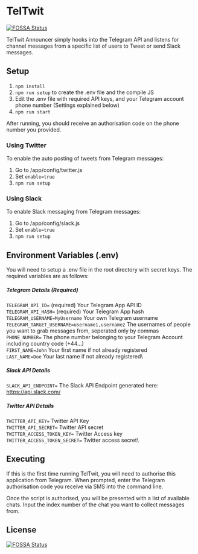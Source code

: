 # TelTwit
[![FOSSA Status](https://app.fossa.io/api/projects/git%2Bgithub.com%2FMobinet113%2FTelTwit.svg?type=shield)](https://app.fossa.io/projects/git%2Bgithub.com%2FMobinet113%2FTelTwit?ref=badge_shield)


TelTwit Announcer simply hooks into the Telegram API and listens for channel messages from a specific list of users to
Tweet or send Slack messages.

## Setup

1. `npm install`
2. `npm run setup` to create the .env file and the compile JS
3. Edit the .env file with required API keys, and your Telegram account phone number (Settings explained below)
4. `npm run start`

After running, you should receive an authorisation code on the phone number you provided.

### Using Twitter
To enable the auto posting of tweets from Telegram messages:
1. Go to /app/config/twitter.js
2. Set `enable=true`
3. `npm run setup`

### Using Slack
To enable Slack messaging from Telegram messages:
1. Go to /app/config/slack.js
2. Set `enable=true`
3. `npm run setup`

## Environment Variables (.env)

You will need to setup a .env file in the root directory with secret keys. The required variables are as follows:

##### Telegram Details (Required)
`TELEGRAM_API_ID=` (required) Your Telegram App API ID\
`TELEGRAM_API_HASH=` (required) Your Telegram App hash\
`TELEGRAM_USERNAME=MyUsername` Your own Telegram username\
`TELEGRAM_TARGET_USERNAME=username1,username2` The usernames of people you want to grab messages from, seperated only by commas\
`PHONE_NUMBER=` The phone number belonging to your Telegram Account including country code (+44...)\
`FIRST_NAME=John` Your first name if not already registered\
`LAST_NAME=Doe` Your last name if not already registered\

##### Slack API Details
`SLACK_API_ENDPOINT=` The Slack API Endpoint generated here: <https://api.slack.com/>

##### Twitter API Details
`TWITTER_API_KEY=` Twitter API Key\
`TWITTER_API_SECRET=` Twitter API secret\
`TWITTER_ACCESS_TOKEN_KEY=` Twitter Access key\
`TWITTER_ACCESS_TOKEN_SECRET=` Twitter access secret\

## Executing

If this is the first time running TelTwit, you will need to authorise this application from Telegram. When prompted, enter
the Telegram authorisation code you receive via SMS into the command line.

Once the script is authorised, you will be presented with a list of available chats. Input the index number of the chat
you want to collect messages from.


## License
[![FOSSA Status](https://app.fossa.io/api/projects/git%2Bgithub.com%2FMobinet113%2FTelTwit.svg?type=large)](https://app.fossa.io/projects/git%2Bgithub.com%2FMobinet113%2FTelTwit?ref=badge_large)